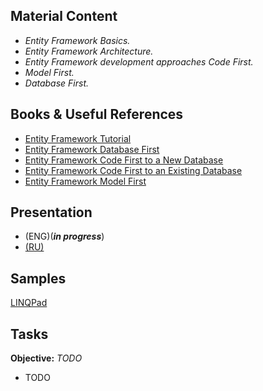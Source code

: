 ## Material Content 
- *Entity Framework Basics.*
- *Entity Framework Architecture.*
- *Entity Framework development approaches Code First.*
- *Model First.*
- *Database First.*

## Books & Useful References 
- [Entity Framework Tutorial](http://www.entityframeworktutorial.net/)
- [Entity Framework Database First](https://msdn.microsoft.com/en-us/library/jj206878(v=vs.113).aspx)
- [Entity Framework Code First to a New Database](https://msdn.microsoft.com/en-us/library/jj193542%28v=vs.113%29.aspx?f=255&MSPPError=-2147217396)
- [Entity Framework Code First to an Existing Database](https://msdn.microsoft.com/en-us/library/jj200620(v=vs.113).aspx)
- [Entity Framework Model First](https://msdn.microsoft.com/en-us/library/jj205424%28v=vs.113%29.aspx?f=255&MSPPError=-2147217396)

## Presentation 
-  (ENG)(***in progress***)
- [ (RU)]()

## Samples 
[LINQPad]()

## Tasks  
**Objective:** *TODO*
  - TODO
